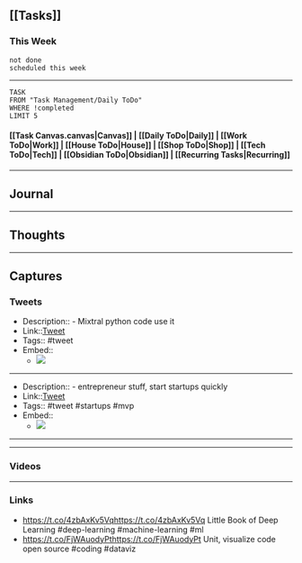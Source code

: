 ## [[Tasks]]

### This Week

```tasks
not done
scheduled this week
```

---
```dataview
TASK
FROM "Task Management/Daily ToDo"
WHERE !completed
LIMIT 5
```


#### [[Task Canvas.canvas|Canvas]] | [[Daily ToDo|Daily]] | [[Work ToDo|Work]] |  [[House ToDo|House]] |  [[Shop ToDo|Shop]] | [[Tech ToDo|Tech]] | [[Obsidian ToDo|Obsidian]] | [[Recurring Tasks|Recurring]] 
---
## Journal

---
## Thoughts

---
## Captures

### Tweets
- Description:: - Mixtral python code use it 
- Link::[Tweet](https://twitter.com/abacaj/status/1734380662369484804?t=B04RVUnD24mexzIy7wznCA&s=19)
- Tags:: #tweet
- Embed:: 
	- ![](https://twitter.com/abacaj/status/1734380662369484804?t=B04RVUnD24mexzIy7wznCA&s=19)

 --- 
- Description:: - entrepreneur stuff, start startups quickly
- Link::[Tweet](https://twitter.com/marc_louvion/status/1734192568328724523?t=h38X-Rl9pQ6aeZ36iL_5ig&s=19)
- Tags:: #tweet #startups #mvp 
- Embed:: 
	- ![](https://twitter.com/marc_louvion/status/1734192568328724523?t=h38X-Rl9pQ6aeZ36iL_5ig&s=19)

 --- 

---
### Videos

---
### Links
- https://t.co/4zbAxKv5Vqhttps://t.co/4zbAxKv5Vq Little Book of Deep Learning #deep-learning #machine-learning #ml 
- https://t.co/FjWAuodyPthttps://t.co/FjWAuodyPt Unit, visualize code open source #coding #dataviz 

